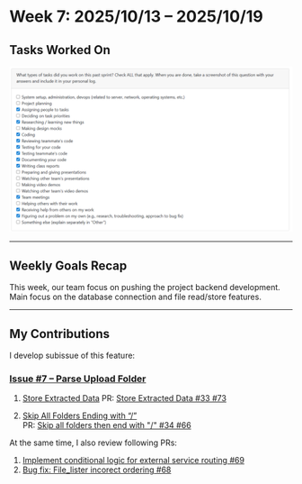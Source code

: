 # Week 7: 2025/10/13 – 2025/10/19

## Tasks Worked On
![Week7 Project Log](img/Week7.png)

---

## Weekly Goals Recap
This week, our team focus on pushing the project backend development.
Main focus on the database connection and file read/store features.

---

## My Contributions

I develop subissue of this feature:
### [Issue #7 – Parse Upload Folder](https://github.com/COSC-499-W2025/capstone-project-team-9/issues/7#issue-3496337875)
1. [Store Extracted Data](https://github.com/COSC-499-W2025/capstone-project-team-9/issues/33)
  PR: [Store Extracted Data #33 #73](https://github.com/COSC-499-W2025/capstone-project-team-9/pull/73)

2. [Skip All Folders Ending with “/”](https://github.com/COSC-499-W2025/capstone-project-team-9/issues/34)   
  PR: [Skip all folders then end with "/" #34 #66](https://github.com/COSC-499-W2025/capstone-project-team-9/pull/66)

At the same time, I also review following PRs:
1. [Implement conditional logic for external service routing #69](https://github.com/COSC-499-W2025/capstone-project-team-9/pull/69)
2. [Bug fix: File_lister incorect ordering #68](https://github.com/COSC-499-W2025/capstone-project-team-9/pull/68)

